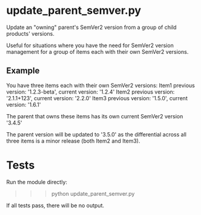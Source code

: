 # update_parent_semver.py
Update an "owning" parent's SemVer2 version from a group of child products' versions.

Useful for situations where you have the need for SemVer2 version management for a group of items each with their own SemVer2 versions.

## Example
You have three items each with their own SemVer2 versions:
Item1 previous version: '1.2.3-beta', current version: '1.2.4'
Item2 previous version: '2.1.1+123', current version: '2.2.0'
Item3 previous version: '1.5.0', current version: '1.6.1'

The parent that owns these items has its own current SemVer2 version '3.4.5'

The parent version will be updated to '3.5.0' as the differential across all three items is a minor release (both Item2 and Item3).

# Tests
Run the module directly:
>>> python update_parent_semver.py

If all tests pass, there will be no output.
